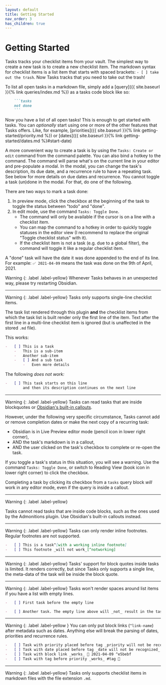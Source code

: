 ```yaml
---
layout: default
title: Getting Started
nav_order: 3
has_children: true
---
```


# Getting Started

Tasks tracks your checklist items from your vault.
The simplest way to create a new task is to create a new checklist item.
The markdown syntax for checklist items is a list item that starts with spaced brackets: `- [ ] take out the trash`.
Now Tasks tracks that you need to take out the trash!

To list all open tasks in a markdown file, simply add a [query]({{ site.baseurl }}{% link queries/index.md %}) as a tasks code block like so:

````markdown
    ```tasks
    not done
    ```
````

Now you have a list of all open tasks! This is enough to get started with tasks.
You can _optionally_ start using one or more of the other features that Tasks offers.
Like, for example, [priorities]({{ site.baseurl }}{% link getting-started/priority.md %}) or [dates]({{ site.baseurl }}{% link getting-started/dates.md %}#start-date)

A more convenient way to create a task is by using the `Tasks: Create or edit` command from the command palette.
You can also bind a hotkey to the command.
The command will parse what's on the current line in your editor and pre-populate a modal.
In the modal, you can change the task's description, its due date, and a recurrence rule to have a repeating task.
See below for more details on due dates and recurrence.
You cannot toggle a task (un)done in the modal.
For that, do one of the following.

There are two ways to mark a task done:

1. In preview mode, click the checkbox at the beginning of the task to toggle the status between "todo" and "done".
2. In edit mode, use the command `Tasks: Toggle Done`.
    - The command will only be available if the cursor is on a line with a checklist item.
    - You can map the command to a hotkey in order to quickly toggle statuses in the editor view (I recommend to replace the original "Toggle checklist status" with it).
    - If the checklist item is not a task (e.g. due to a global filter), the command will toggle it like a regular checklist item.

A "done" task will have the date it was done appended to the end of its line.
For example: `✅ 2021-04-09` means the task was done on the 9th of April, 2021.

<div class="code-example" markdown="1">
Warning
{: .label .label-yellow}
Whenever Tasks behaves in an unexpected way, please try restarting Obsidian.

---

Warning
{: .label .label-yellow}
Tasks only supports single-line checklist items.

The task list rendered through this plugin **and** the checklist items
from which the task list is built render only the first line of the item.
Text after the first line in a multi-line checklist item is
ignored (but is unaffected in the stored `.md` file).

This works:

```markdown
-   [ ] This is a task
    -   This is a sub-item
    -   Another sub-item
    -   [ ] And a sub task
        -   Even more details
```

The following _does not work:_

```markdown
-   [ ] This task starts on this line
        and then its description continues on the next line
```

---

Warning
{: .label .label-yellow}
Tasks can read tasks that are inside blockquotes or [Obsidian's built-in callouts](https://help.obsidian.md/How+to/Use+callouts).

However, under the following very specific circumstance, Tasks cannot add or remove completion dates or make the next copy of a recurring task:

- Obsidian is in Live Preview editor mode (pencil icon in lower right corner),
- AND the task's markdown is in a callout,
- AND the user clicked on the task's checkbox to complete or re-open the task.

If you toggle a task's status in this situation, you will see a warning. Use the command `Tasks: Toggle Done`, or switch to Reading View (book icon in lower right corner) to click the checkbox.

Completing a task by clicking its checkbox from a `tasks` query block _will_ work in any editor mode, even if the query is inside a callout.

---

Warning
{: .label .label-yellow}

Tasks cannot read tasks that are inside code blocks, such as the ones used by the Admonitions plugin. Use Obsidian's built-in callouts instead.

---

Warning
{: .label .label-yellow}
Tasks can only render inline footnotes. Regular footnotes are not supported.

```markdown
-   [ ] This is a task^[with a working inline footnote]
-   [ ] This footnote _will not work_[^notworking]
```

---

Warning
{: .label .label-yellow}
Tasks' support for block quotes inside tasks is limited. It renders correctly, but since Tasks only supports a single line, the meta-data of the task will be inside the block quote.

---

Warning
{: .label .label-yellow}
Tasks won't render spaces around list items if you have a list with empty lines.

```markdown
-   [ ] First task before the empty line

-   [ ] Another task. The empty line above will _not_ result in the tasks being more spaced out.
```

---

Warning
{: .label .label-yellow }
You can only put block links (`^link-name`) after metadata such as dates. Anything else will break the parsing of dates, priorities and recurrence rules.

```markdown
-   [ ] Task with priority placed before tag _priority will not be recognized_ 🔼 #tag
-   [ ] Task with date placed before tag _date will not be recognized_ 📅 2021-04-09 #tag
-   [ ] Task with block link _works_ 📅 2021-04-09 ^e5bebf
-   [ ] Task with tag before priority _works_ #tag 🔼
```

---

Warning
{: .label .label-yellow}
Tasks only supports checklist items in markdown files with the file extension `.md`.

</div>
